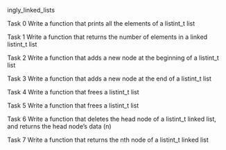 ingly_linked_lists

Task 0 Write a function that prints all the elements of a listint_t list

Task 1 Write a function that returns the number of elements in a linked listint_t list

Task 2 Write a function that adds a new node at the beginning of a listint_t list

Task 3 Write a function that adds a new node at the end of a listint_t list

Task 4 Write a function that frees a listint_t list

Task 5 Write a function that frees a listint_t list

Task 6 Write a function that deletes the head node of a listint_t linked list, and returns the head node’s data (n)

Task 7 Write a function that returns the nth node of a listint_t linked list


